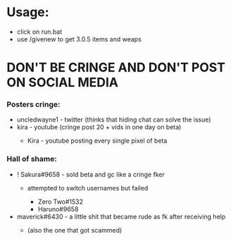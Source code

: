 <h1>Usage:</h1>
<ul>
	<li>click on run.bat</li>
	<li>use /givenew to get 3.0.5 items and weaps</li>
</ul>
<h1>DON'T BE CRINGE AND DON'T POST ON SOCIAL MEDIA</h1>

<h3>Posters cringe:</h3>
<ul>
	<li>uncledwayne1 - twitter (thinks that hiding chat can solve the issue)</li>
	<li>kira - youtube (cringe post 20 + vids in one day on beta)</li>
		<ul>
			<li>Kira - youtube posting every single pixel of beta</li>
		</ul>
</ul>
<h3>Hall of shame:</h3>
	<ul>
		<li> ! Sakura#9658 - sold beta and gc like a cringe fker</li>
			<ul>
				<li>attempted to switch usernames but failed</li>
					<ul>
						<li>Zero Two#1532</li>
						<li>Haruno#9658</li>
					</ul>
			</ul>
		<li>maverick#6430 - a little shit that became rude as fk after receiving help</li>
			<ul>
				<li>(also the one that got scammed)</li>
			</ul>
	</ul>
</ul>
